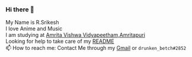 ### Hi there 👋
My Name is R.Srikesh <br />
I love Anime and Music<br />
I am studying at [Amrita Vishwa Vidyapeetham,Amritapuri](https://www.amrita.edu/campus/amritapuri)<br />
Looking for help to take care of my [README](https://blog.bitsrc.io/how-to-write-beautiful-and-meaningful-readme-md-for-your-next-project-897045e3f991)<br />
📫 How to reach me: Contact Me through my [Gmail](mailto:srikeshravikumar@gmail.com) or ```drunken_betch#2852```

<!--
**rSrikesh/rSrikesh** is a ✨ _special_ ✨ repository because its `README.md` (this file) appears on your GitHub profile.

Here are some ideas to get you started:

- 🔭 I’m currently working on ...
- 🌱 I’m currently learning ...
- 👯 I’m looking to collaborate on ...
- 🤔 I’m looking for help with ...
- 💬 Ask me about ...
- 📫 How to reach me: ...
- 😄 Pronouns: ...
- ⚡ Fun fact: ...
-->
